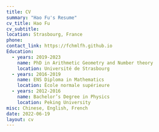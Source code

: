 ```yaml
---
title: CV
summary: "Hao Fu's Resume"
cv_title: Hao Fu
cv_subtitle: 
location: Strasbourg, France
phone: 
contact_link: https://fchmlfh.github.io
Education:
  - years: 2019-2023
    name: PhD in Arithmetic Geometry and Number theory
    location: Université de Strasbourg
  - years: 2016-2019
    name: ENS Diploma in Mathematics
    location: École normale supérieure
  - years: 2012-2016
    name: Bachelor’s Degree in Physics
    location: Peking University
misc: Chinese, English, French
date: 2022-06-19
layout: cv
---
```

